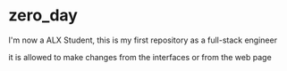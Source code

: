 # zero_day
I'm now a ALX Student, this is my first repository as a full-stack engineer

it is allowed to make changes from the interfaces or from the web page
